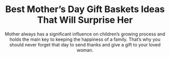 ---
layout: post
title: Best Mother’s Day Gift Baskets Ideas That Will Surprise Her
subtitle: Mother always has a significant influence on children’s growing process and holds the main key to keeping the happiness of a family. That’s why you should never forget that day to send thanks and give a gift to your loved woman.
header-img: "img/post/2023/09/copied/mothers-day-gift-baskets.jpg"
header-style: text
permalink: "/mothers-day-gift-baskets/"
catalog: true
tags:
  - Recipients 
  - Men
---         